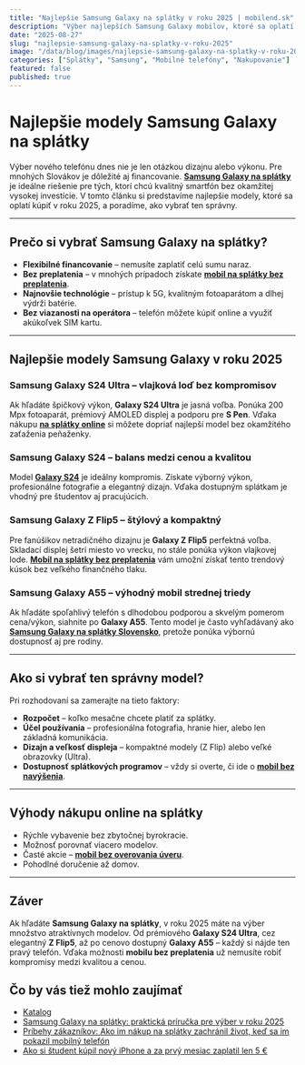 ```yaml
---
title: "Najlepšie Samsung Galaxy na splátky v roku 2025 | mobilend.sk"
description: "Výber najlepších Samsung Galaxy mobilov, ktoré sa oplatí kúpiť na splátky v roku 2025."
date: "2025-08-27"
slug: "najlepsie-samsung-galaxy-na-splatky-v-roku-2025"
image: "/data/blog/images/najlepsie-samsung-galaxy-na-splatky-v-roku-2025.webp"
categories: ["Splátky", "Samsung", "Mobilné telefóny", "Nakupovanie"]
featured: false
published: true
---
```





# Najlepšie modely Samsung Galaxy na splátky  

Výber nového telefónu dnes nie je len otázkou dizajnu alebo výkonu. Pre mnohých Slovákov je dôležité aj financovanie. **[Samsung Galaxy na splátky](https://mobilend.sk/katalog)** je ideálne riešenie pre tých, ktorí chcú kvalitný smartfón bez okamžitej vysokej investície. V tomto článku si predstavíme najlepšie modely, ktoré sa oplatí kúpiť v roku 2025, a poradíme, ako vybrať ten správny.  

---

## Prečo si vybrať Samsung Galaxy na splátky?  

- **Flexibilné financovanie** – nemusíte zaplatiť celú sumu naraz.  
- **Bez preplatenia** – v mnohých prípadoch získate **[mobil na splátky bez preplatenia](https://mobilend.sk/katalog)**.  
- **Najnovšie technológie** – prístup k 5G, kvalitným fotoaparátom a dlhej výdrži batérie.  
- **Bez viazanosti na operátora** – telefón môžete kúpiť online a využiť akúkoľvek SIM kartu.  

---

## Najlepšie modely Samsung Galaxy v roku 2025  

### Samsung Galaxy S24 Ultra – vlajková loď bez kompromisov  
Ak hľadáte špičkový výkon, **Galaxy S24 Ultra** je jasná voľba. Ponúka 200 Mpx fotoaparát, prémiový AMOLED displej a podporu pre **S Pen**. Vďaka nákupu **[na splátky online](https://mobilend.sk/katalog/samsung-galaxy-s24-ultra-256gb-Titanium-Black)** si môžete dopriať najlepší model bez okamžitého zaťaženia peňaženky.  

### Samsung Galaxy S24 – balans medzi cenou a kvalitou  
Model **[Galaxy S24](https://mobilend.sk/katalog/samsung-galaxy-s24-128gb-Onyx-Black)** je ideálny kompromis. Získate výborný výkon, profesionálne fotografie a elegantný dizajn. Vďaka dostupným splátkam je vhodný pre študentov aj pracujúcich.  

### Samsung Galaxy Z Flip5 – štýlový a kompaktný  
Pre fanúšikov netradičného dizajnu je **Galaxy Z Flip5** perfektná voľba. Skladací displej šetrí miesto vo vrecku, no stále ponúka výkon vlajkovej lode. **[Mobil na splátky bez preplatenia](https://mobilend.sk/katalog/)** vám umožní získať tento trendový kúsok bez veľkého finančného tlaku.  

### Samsung Galaxy A55 – výhodný mobil strednej triedy  
Ak hľadáte spoľahlivý telefón s dlhodobou podporou a skvelým pomerom cena/výkon, siahnite po **Galaxy A55**. Tento model je často vyhľadávaný ako **[Samsung Galaxy na splátky Slovensko](https://mobilend.sk/katalog/)**, pretože ponúka výbornú dostupnosť aj pre rodiny.  

---

## Ako si vybrať ten správny model?  

Pri rozhodovaní sa zamerajte na tieto faktory:  

- **Rozpočet** – koľko mesačne chcete platiť za splátky.  
- **Účel používania** – profesionálna fotografia, hranie hier, alebo len základná komunikácia.  
- **Dizajn a veľkosť displeja** – kompaktné modely (Z Flip) alebo veľké obrazovky (Ultra).  
- **Dostupnosť splátkových programov** – vždy si overte, či ide o **[mobil bez navýšenia](https://mobilend.sk/katalog/)**.  

---

## Výhody nákupu online na splátky  

- Rýchle vybavenie bez zbytočnej byrokracie.  
- Možnosť porovnať viacero modelov.  
- Časté akcie – **[mobil bez overovania úveru](https://mobilend.sk/)**.  
- Pohodlné doručenie až domov.  

---

## Záver  

Ak hľadáte **Samsung Galaxy na splátky**, v roku 2025 máte na výber množstvo atraktívnych modelov. Od prémiového **Galaxy S24 Ultra**, cez elegantný **Z Flip5**, až po cenovo dostupný **Galaxy A55** – každý si nájde ten pravý telefón. Vďaka možnosti **mobilu bez preplatenia** už nemusíte robiť kompromisy medzi kvalitou a cenou.  

## Čo by vás tiež mohlo zaujímať

- [Katalog](https://mobilend.sk/katalog)
- [Samsung Galaxy na splátky: praktická príručka pre výber v roku 2025](https://mobilend.sk/blog/samsung-galaxy-na-splatky-prakticky-sprievodca-2025)
- [Príbehy zákazníkov: Ako im nákup na splátky zachránil život, keď sa im pokazil mobilný telefón](https://mobilend.sk/blog/pribehy-zakaznikov-mobilny-telefon-na-splatky)
- [Ako si študent kúpil nový iPhone a za prvý mesiac zaplatil len 5 €](https://mobilend.sk/blog/student-novy-iphone-za-5-eur-prvy-mesiac)


